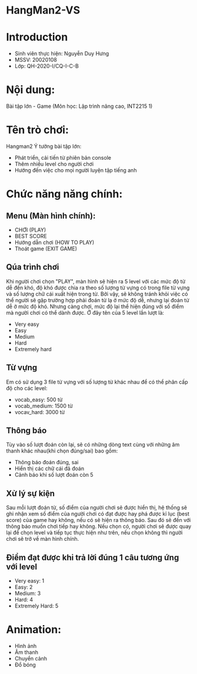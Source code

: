 # HangMan2-VS

# Introduction
- Sinh viên thực hiện: Nguyễn Duy Hưng 
- MSSV: 20020108
- Lớp: QH-2020-I/CQ-I-C-B

# Nội dung: 
Bài tập lớn - Game (Môn học: Lập trình nâng cao, INT2215 1) 

# Tên trò chơi: 
Hangman2
Ý tưởng bài tập lớn:
- Phát triển, cải tiến từ phiên bản console
- Thêm nhiều level cho người chơi
- Hướng đến việc cho mọi người luyện tập tiếng anh

# Chức năng năng chính:

## Menu (Màn hình chính):
- CHƠI (PLAY)
- BEST SCORE
- Hướng dẫn chơi (HOW TO PLAY)
- Thoát game (EXIT GAME)

## Qúa trình chơi
Khi người chơi chọn "PLAY", màn hình sẽ hiện ra 5 level với các mức độ từ dễ đến khó, độ khó được chia ra theo số lượng từ vựng có trong file từ vựng và số lượng chữ cái xuất hiện trong từ. Bởi vậy, sẽ không tránh khỏi việc có thể người sẽ gặp trường hợp phải đoán từ lạ ở mức độ dễ, nhưng lại đoán từ dễ ở mức độ khó. Nhưng càng chơi, mức độ lại thể hiện đúng với số điểm mà người chơi có thể dành được. Ở đây tên của 5 level lần lượt là:
- Very easy
- Easy
- Medium
- Hard
- Extremely hard

## Từ vựng 
Em có sử dụng 3 file từ vựng với số lượng từ khác nhau để có thể phân cấp độ cho các level:
- vocab_easy: 500 từ
- vocab_medium: 1500 từ
- vocav_hard: 3000 từ

## Thông báo
Tùy vào số lượt đoán còn lại, sẽ có những dòng text cùng với những âm thanh khác nhau(khi chọn đúng/sai) bao gồm:
- Thông báo đoán đúng, sai
- Hiển thị các chữ cái đã đoán
- Cảnh báo khi số lượt đoán còn 5

## Xử lý sự kiện
Sau mỗi lượt đoán từ, số điểm của người chơi sẽ được hiển thị, hệ thống sẽ ghi nhận xem số điểm của người chơi có đạt được hay phá được kỉ lục (best score) của game hay không, nếu có sẽ hiện ra thông báo.
Sau đó sẽ đến với thông báo muốn chơi tiếp hay không. Nếu chọn có, người chơi sẽ được quay lại để chọn level và tiếp tục thực hiện như trên, nếu chọn không thì người chơi sẽ trở về màn hình chính.

## Điểm đạt được khi trả lời đúng 1 câu tương ứng với level
- Very easy: 1
- Easy: 2
- Medium: 3
- Hard: 4
- Extremely Hard: 5

# Animation:
- Hình ảnh
- Âm thanh
- Chuyển cảnh
- Đổ bóng
